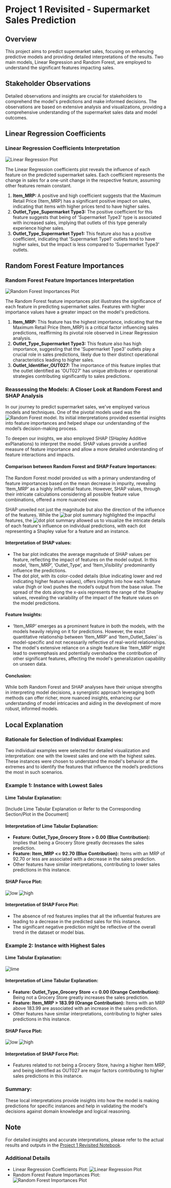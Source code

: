 
# Project 1 Revisited - Supermarket Sales Prediction

## Overview
This project aims to predict supermarket sales, focusing on enhancing predictive models and providing detailed interpretations of the results. Two main models, Linear Regression and Random Forest, are employed to understand the significant features impacting sales.

## Stakeholder Observations
Detailed observations and insights are crucial for stakeholders to comprehend the model's predictions and make informed decisions. The observations are based on extensive analysis and visualizations, providing a comprehensive understanding of the supermarket sales data and model outcomes.



## Linear Regression Coefficients

### Linear Regression Coefficients Interpretation
![Linear Regression Plot](https://github.com/coryncates/Prediction-of-Product-Sales/blob/main/Lin.png?raw=true)

The Linear Regression coefficients plot reveals the influence of each feature on the predicted supermarket sales. Each coefficient represents the change in sales for a one-unit change in the respective feature, assuming other features remain constant.

1. **Item_MRP:** A positive and high coefficient suggests that the Maximum Retail Price (Item_MRP) has a significant positive impact on sales, indicating that items with higher prices tend to have higher sales.
2. **Outlet_Type_Supermarket Type3:** The positive coefficient for this feature suggests that being of 'Supermarket Type3' type is associated with increased sales, implying that outlets of this type generally experience higher sales.
3. **Outlet_Type_Supermarket Type1:** This feature also has a positive coefficient, indicating that 'Supermarket Type1' outlets tend to have higher sales, but the impact is less compared to 'Supermarket Type3' outlets.


## Random Forest Feature Importances

### Random Forest Feature Importances Interpretation
![Random Forest Importances Plot](https://github.com/coryncates/Prediction-of-Product-Sales/blob/main/Reg.png?raw=true)

The Random Forest feature importances plot illustrates the significance of each feature in predicting supermarket sales. Features with higher importance values have a greater impact on the model's predictions.

1. **Item_MRP:** This feature has the highest importance, indicating that the Maximum Retail Price (Item_MRP) is a critical factor influencing sales predictions, reaffirming its pivotal role observed in Linear Regression analysis.
2. **Outlet_Type_Supermarket Type3:** This feature also has high importance, suggesting that the 'Supermarket Type3' outlets play a crucial role in sales predictions, likely due to their distinct operational characteristics leading to higher sales.
3. **Outlet_Identifier_OUT027:** The importance of this feature implies that the outlet identified as 'OUT027' has unique attributes or operational strategies contributing significantly to sales predictions.

### Reassessing the Models: A Closer Look at Random Forest and SHAP Analysis

In our journey to predict supermarket sales, we've employed various models and techniques. One of the pivotal models used was the ![Random Forest model](https://github.com/coryncates/Prediction-of-Product-Sales/blob/main/Reg.png?raw=true). Its initial interpretations provided essential insights into feature importances and helped shape our understanding of the model’s decision-making process.

To deepen our insights, we also employed SHAP (SHapley Additive exPlanations) to interpret the model. SHAP values provide a unified measure of feature importance and allow a more detailed understanding of feature interactions and impacts.

#### **Comparison between Random Forest and SHAP Feature Importances:**
The Random Forest model provided us with a primary understanding of feature importances based on the mean decrease in impurity, revealing ‘Item_MRP’ as a highly influential feature. However, SHAP values, through their intricate calculations considering all possible feature value combinations, offered a more nuanced view.

SHAP unveiled not just the magnitude but also the direction of the influence of the features. While the ![bar plot summary](https://github.com/coryncates/Project-Revisited/blob/main/bar.png?raw=true) highlighted the impactful features, the ![dot plot summary](https://github.com/coryncates/Project-Revisited/blob/main/dot.png?raw=true) allowed us to visualize the intricate details of each feature's influence on individual predictions, with each dot representing a Shapley value for a feature and an instance.

#### **Interpretation of SHAP values:**
- The bar plot indicates the average magnitude of SHAP values per feature, reflecting the impact of features on the model output. In this model, ‘Item_MRP’, ‘Outlet_Type’, and ‘Item_Visibility’ predominantly influence the predictions.
- The dot plot, with its color-coded details (blue indicating lower and red indicating higher feature values), offers insights into how each feature value (high or low) pushes the model’s output from the base value. The spread of the dots along the x-axis represents the range of the Shapley values, revealing the variability of the impact of the feature values on the model predictions.

#### **Feature Insights:**
- ‘Item_MRP’ emerges as a prominent feature in both the models, with the models heavily relying on it for predictions. However, the exact quantitative relationship between ‘Item_MRP’ and ‘Item_Outlet_Sales’ is model-specific and not necessarily reflective of real-world relationships.
- The model's extensive reliance on a single feature like ‘Item_MRP’ might lead to overemphasis and potentially overshadow the contribution of other significant features, affecting the model's generalization capability on unseen data.

#### **Conclusion:**
While both Random Forest and SHAP analyses have their unique strengths in interpreting model decisions, a synergistic approach leveraging both methods can offer richer, more nuanced insights, enhancing our understanding of model intricacies and aiding in the development of more robust, informed models.

## Local Explanation

### Rationale for Selection of Individual Examples:
Two individual examples were selected for detailed visualization and interpretation: one with the lowest sales and one with the highest sales. These instances were chosen to understand the model's behavior at the extremes and to identify the features that influence the model’s predictions the most in such scenarios.

### Example 1: Instance with Lowest Sales

#### Lime Tabular Explanation:
[Include Lime Tabular Explanation or Refer to the Corresponding Section/Plot in the Document]

#### Interpretation of Lime Tabular Explanation:
- **Feature: Outlet_Type_Grocery Store > 0.00 (Blue Contribution):** Implies that being a Grocery Store greatly decreases the sales prediction.
- **Feature: Item_MRP <= 92.70 (Blue Contribution):** Items with an MRP of 92.70 or less are associated with a decrease in the sales prediction.
- Other features have similar interpretations, contributing to lower sales predictions in this instance.

#### SHAP Force Plot:
![low](https://github.com/coryncates/Project-Revisited/blob/main/lower.png?raw=true)
![high](https://github.com/coryncates/Project-Revisited/blob/main/higher.png?raw=true)

#### Interpretation of SHAP Force Plot:
- The absence of red features implies that all the influential features are leading to a decrease in the predicted sales for this instance.
- The significant negative prediction might be reflective of the overall trend in the dataset or model bias.

### Example 2: Instance with Highest Sales

#### Lime Tabular Explanation:
![lime](https://github.com/coryncates/Project-Revisited/blob/main/lime.png?raw=true)

#### Interpretation of Lime Tabular Explanation:
- **Feature: Outlet_Type_Grocery Store <= 0.00 (Orange Contribution):** Being not a Grocery Store greatly increases the sales prediction.
- **Feature: Item_MRP > 183.99 (Orange Contribution):** Items with an MRP above 183.99 are associated with an increase in the sales prediction.
- Other features have similar interpretations, contributing to higher sales predictions in this instance.

#### SHAP Force Plot:
![low](https://github.com/coryncates/Project-Revisited/blob/main/lower.png?raw=true)
![high](https://github.com/coryncates/Project-Revisited/blob/main/higher.png?raw=true)

#### Interpretation of SHAP Force Plot:
- Features related to not being a Grocery Store, having a higher Item MRP, and being identified as OUT027 are major factors contributing to higher sales predictions in this instance.

### Summary:
These local interpretations provide insights into how the model is making predictions for specific instances and help in validating the model's decisions against domain knowledge and logical reasoning.


## Note
For detailed insights and accurate interpretations, please refer to the actual results and outputs in the [Project 1 Revisited Notebook](Project_1_Revisited.ipynb).

### Additional Details
- Linear Regression Coefficients Plot: ![Linear Regression Plot](https://github.com/coryncates/Prediction-of-Product-Sales/blob/main/Lin.png?raw=true)
- Random Forest Feature Importances Plot: ![Random Forest Importances Plot](https://github.com/coryncates/Prediction-of-Product-Sales/blob/main/Reg.png?raw=true)

